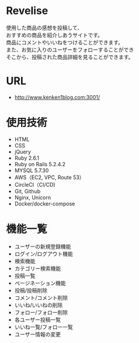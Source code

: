 # Revelise
使用した商品の感想を投稿して、<br/>おすすめの商品を紹介しあうサイトです。<br/>
商品にコメントやいいねをつけることができます。<br/>
また、お気に入りのユーザーをフォローすることができ<br/>そこから、投稿された商品詳細を見ることができます。
# URL
* http://www.kenken1blog.com:3001/

# 使用技術
* HTML
* CSS
* jQuery
* Ruby 2.6.1
* Ruby on Rails 5.2.4.2
* MYSQL 5.7.30
* AWS（EC2, VPC, Route 53）
* CircleCI（CI/CD)
* Git, Github
* Nginx, Unicorn
* Docker/docker-compose

# 機能一覧
* ユーザーの新規登録機能
* ログイン/ログアウト機能
* 検索機能
* カテゴリー検索機能
* 投稿一覧
* ページネーション機能
* 投稿/投稿削除
* コメント/コメント削除
* いいね/いいねの削除
* フォロー/フォロー削除
* 各ユーザー投稿一覧
* いいね一覧/フォロー一覧
* ユーザー情報の変更

